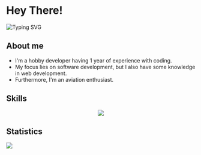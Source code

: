 # Hey There!

![Typing SVG](https://readme-typing-svg.demolab.com?font=Avenir&duration=3000&pause=1000&color=1CEBF7&vCenter=true&width=500&height=30&lines=Hey+There%2C+I%E2%80%99m+Felix!;Web+Developer+Enthusiast;Game+Developer+at+Roblox)

## About me 

<ul>
  <li>I'm a hobby developer having 1 year of experience with coding.</li>
  <li>My focus lies on software development, but I also have some knowledge in web development.</li>
  <li>Furthermore, I'm an aviation enthusiast.</li>
</ul>

## Skills

<div align="center">
  <img src="https://skillicons.dev/icons?i=html,css,js,lua,java,github,discord,instagram" />
</div>

## Statistics

<div style="display: inline;">

<img src="https://komarev.com/ghpvc/?username=flxp229&style=for-the-badge&color=brightgreen">
</div>
